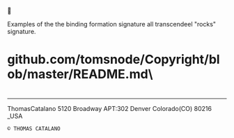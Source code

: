 💢



Examples of the the binding formation signature all transcendeel
"rocks" signature.

# github.com/tomsnode/Copyright/blob/master/README.md\

#

--------------
ThomasCatalano
5120 Broadway APT:302
Denver Colorado(CO) 80216 _USA

    © THOMAS CATALANO
